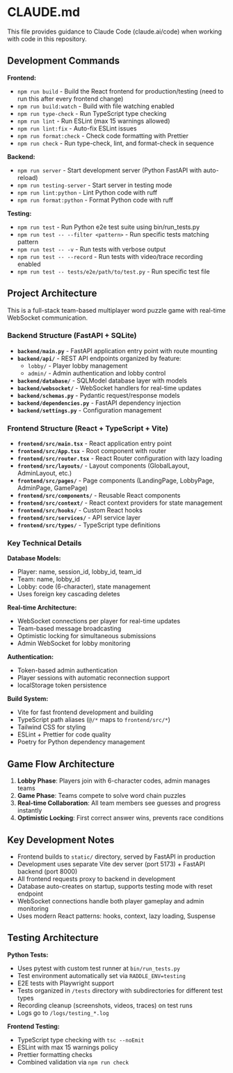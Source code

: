 # CLAUDE.md

This file provides guidance to Claude Code (claude.ai/code) when working with code in this repository.

## Development Commands

**Frontend:**
- `npm run build` - Build the React frontend for production/testing (need to run this after every frontend change)
- `npm run build:watch` - Build with file watching enabled
- `npm run type-check` - Run TypeScript type checking
- `npm run lint` - Run ESLint (max 15 warnings allowed)
- `npm run lint:fix` - Auto-fix ESLint issues
- `npm run format:check` - Check code formatting with Prettier
- `npm run check` - Run type-check, lint, and format-check in sequence

**Backend:**
- `npm run server` - Start development server (Python FastAPI with auto-reload)
- `npm run testing-server` - Start server in testing mode
- `npm run lint:python` - Lint Python code with ruff
- `npm run format:python` - Format Python code with ruff

**Testing:**
- `npm run test` - Run Python e2e test suite using bin/run_tests.py
- `npm run test -- --filter <pattern>` - Run specific tests matching pattern
- `npm run test -- -v` - Run tests with verbose output
- `npm run test -- --record` - Run tests with video/trace recording enabled
- `npm run test -- tests/e2e/path/to/test.py` - Run specific test file

## Project Architecture

This is a full-stack team-based multiplayer word puzzle game with real-time WebSocket communication.

### Backend Structure (FastAPI + SQLite)
- **`backend/main.py`** - FastAPI application entry point with route mounting
- **`backend/api/`** - REST API endpoints organized by feature:
  - `lobby/` - Player lobby management
  - `admin/` - Admin authentication and lobby control
- **`backend/database/`** - SQLModel database layer with models
- **`backend/websocket/`** - WebSocket handlers for real-time updates
- **`backend/schemas.py`** - Pydantic request/response models
- **`backend/dependencies.py`** - FastAPI dependency injection
- **`backend/settings.py`** - Configuration management

### Frontend Structure (React + TypeScript + Vite)
- **`frontend/src/main.tsx`** - React application entry point
- **`frontend/src/App.tsx`** - Root component with router
- **`frontend/src/router.tsx`** - React Router configuration with lazy loading
- **`frontend/src/layouts/`** - Layout components (GlobalLayout, AdminLayout, etc.)
- **`frontend/src/pages/`** - Page components (LandingPage, LobbyPage, AdminPage, GamePage)
- **`frontend/src/components/`** - Reusable React components
- **`frontend/src/context/`** - React context providers for state management
- **`frontend/src/hooks/`** - Custom React hooks
- **`frontend/src/services/`** - API service layer
- **`frontend/src/types/`** - TypeScript type definitions

### Key Technical Details

**Database Models:**
- Player: name, session_id, lobby_id, team_id
- Team: name, lobby_id
- Lobby: code (6-character), state management
- Uses foreign key cascading deletes

**Real-time Architecture:**
- WebSocket connections per player for real-time updates
- Team-based message broadcasting
- Optimistic locking for simultaneous submissions
- Admin WebSocket for lobby monitoring

**Authentication:**
- Token-based admin authentication
- Player sessions with automatic reconnection support
- localStorage token persistence

**Build System:**
- Vite for fast frontend development and building
- TypeScript path aliases (`@/*` maps to `frontend/src/*`)
- Tailwind CSS for styling
- ESLint + Prettier for code quality
- Poetry for Python dependency management

## Game Flow Architecture

1. **Lobby Phase**: Players join with 6-character codes, admin manages teams
2. **Game Phase**: Teams compete to solve word chain puzzles
3. **Real-time Collaboration**: All team members see guesses and progress instantly
4. **Optimistic Locking**: First correct answer wins, prevents race conditions

## Key Development Notes

- Frontend builds to `static/` directory, served by FastAPI in production
- Development uses separate Vite dev server (port 5173) + FastAPI backend (port 8000)
- All frontend requests proxy to backend in development
- Database auto-creates on startup, supports testing mode with reset endpoint
- WebSocket connections handle both player gameplay and admin monitoring
- Uses modern React patterns: hooks, context, lazy loading, Suspense

## Testing Architecture

**Python Tests:**
- Uses pytest with custom test runner at `bin/run_tests.py`
- Test environment automatically set via `RADDLE_ENV=testing`
- E2E tests with Playwright support
- Tests organized in `/tests` directory with subdirectories for different test types
- Recording cleanup (screenshots, videos, traces) on test runs
- Logs go to `/logs/testing_*.log`

**Frontend Testing:**
- TypeScript type checking with `tsc --noEmit`
- ESLint with max 15 warnings policy
- Prettier formatting checks
- Combined validation via `npm run check`